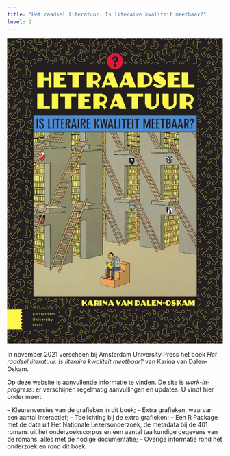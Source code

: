 ```yaml
---
title: "Het raadsel literatuur. Is literaire kwaliteit meetbaar?"
level: 2
---
```

![Omslag boek 1.1.0](public/1_1_0_Omslag_boek.jpg)

In november 2021 verscheen bij Amsterdam University Press het boek *Het raadsel literatuur. Is literaire kwaliteit meetbaar?* van Karina van Dalen-Oskam.

Op deze website is aanvullende informatie te vinden. De site is *work-in-progress*: er verschijnen regelmatig aanvullingen en updates. U vindt hier onder meer:

– Kleurenversies van de grafieken in dit boek;
– Extra grafieken, waarvan een aantal interactief;
– Toelichting bij de extra grafieken;
– Een R Package met de data uit Het Nationale Lezersonderzoek, de metadata bij de 401 romans uit het onderzoekscorpus en een aantal taalkundige gegevens van de romans, alles met de nodige documentatie;
– Overige informatie rond het onderzoek en rond dit boek.
